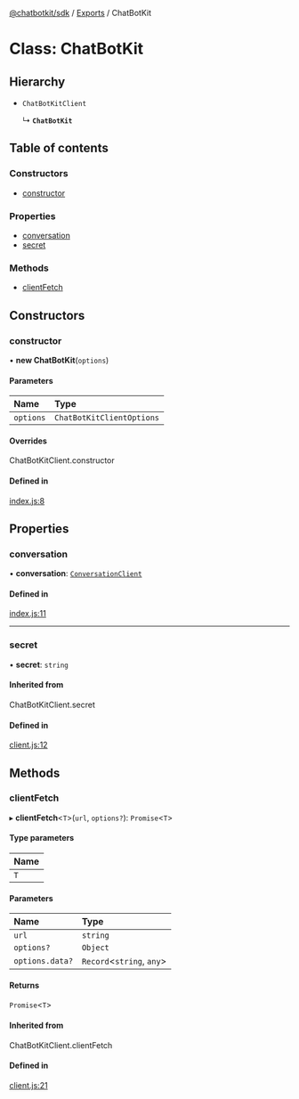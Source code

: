 [@chatbotkit/sdk](../README.md) / [Exports](../modules.md) / ChatBotKit

# Class: ChatBotKit

## Hierarchy

- `ChatBotKitClient`

  ↳ **`ChatBotKit`**

## Table of contents

### Constructors

- [constructor](ChatBotKit.md#constructor)

### Properties

- [conversation](ChatBotKit.md#conversation)
- [secret](ChatBotKit.md#secret)

### Methods

- [clientFetch](ChatBotKit.md#clientfetch)

## Constructors

### constructor

• **new ChatBotKit**(`options`)

#### Parameters

| Name | Type |
| :------ | :------ |
| `options` | `ChatBotKitClientOptions` |

#### Overrides

ChatBotKitClient.constructor

#### Defined in

[index.js:8](https://github.com/chatbotkit/node-sdk/blob/92d702c/lib/index.js#L8)

## Properties

### conversation

• **conversation**: [`ConversationClient`](ConversationClient.md)

#### Defined in

[index.js:11](https://github.com/chatbotkit/node-sdk/blob/92d702c/lib/index.js#L11)

___

### secret

• **secret**: `string`

#### Inherited from

ChatBotKitClient.secret

#### Defined in

[client.js:12](https://github.com/chatbotkit/node-sdk/blob/92d702c/lib/client.js#L12)

## Methods

### clientFetch

▸ **clientFetch**<`T`\>(`url`, `options?`): `Promise`<`T`\>

#### Type parameters

| Name |
| :------ |
| `T` |

#### Parameters

| Name | Type |
| :------ | :------ |
| `url` | `string` |
| `options?` | `Object` |
| `options.data?` | `Record`<`string`, `any`\> |

#### Returns

`Promise`<`T`\>

#### Inherited from

ChatBotKitClient.clientFetch

#### Defined in

[client.js:21](https://github.com/chatbotkit/node-sdk/blob/92d702c/lib/client.js#L21)
